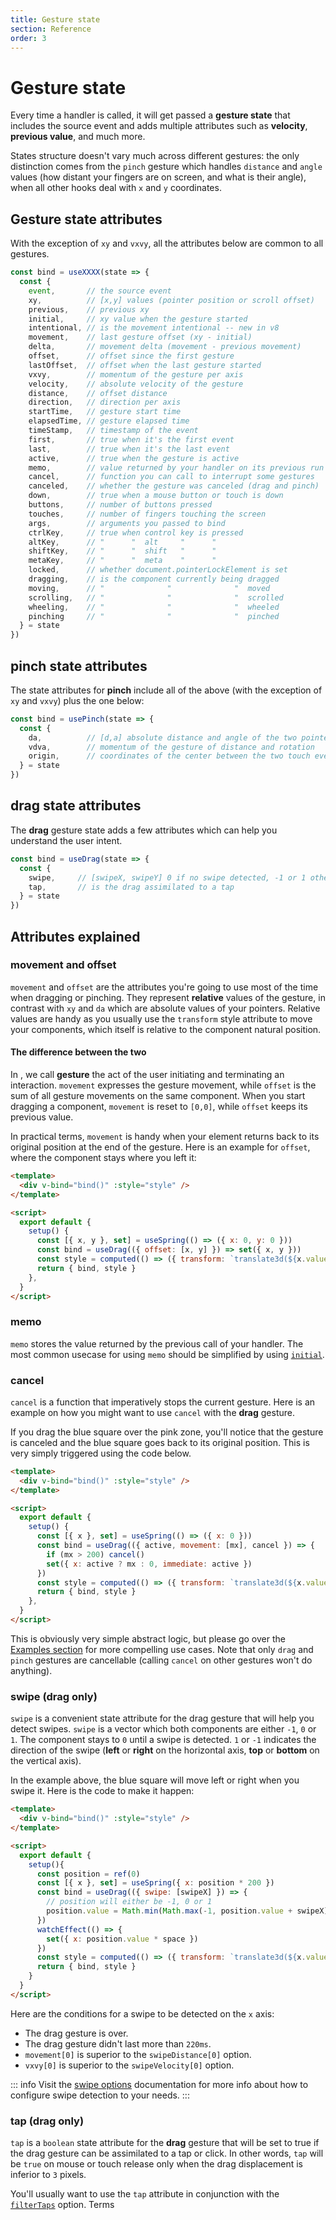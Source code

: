 ```yaml
---
title: Gesture state
section: Reference
order: 3
---
```


# Gesture state

Every time a handler is called, it will get passed a **gesture state** that includes the source event and adds multiple attributes such as **velocity**, **previous value**, and much more.

States structure doesn't vary much across different gestures: the only distinction comes from the `pinch` gesture which handles `distance` and `angle` values (how distant your fingers are on screen, and what is their angle), when all other hooks deal with `x` and `y` coordinates.

## Gesture state attributes

With the exception of `xy` and `vxvy`, all the attributes below are common to all gestures.

<!-- prettier-ignore -->
```js
const bind = useXXXX(state => {
  const {
    event,       // the source event
    xy,          // [x,y] values (pointer position or scroll offset)
    previous,    // previous xy
    initial,     // xy value when the gesture started
    intentional, // is the movement intentional -- new in v8
    movement,    // last gesture offset (xy - initial)
    delta,       // movement delta (movement - previous movement)
    offset,      // offset since the first gesture
    lastOffset,  // offset when the last gesture started
    vxvy,        // momentum of the gesture per axis
    velocity,    // absolute velocity of the gesture
    distance,    // offset distance
    direction,   // direction per axis
    startTime,   // gesture start time
    elapsedTime, // gesture elapsed time
    timeStamp,   // timestamp of the event
    first,       // true when it's the first event
    last,        // true when it's the last event
    active,      // true when the gesture is active
    memo,        // value returned by your handler on its previous run
    cancel,      // function you can call to interrupt some gestures
    canceled,    // whether the gesture was canceled (drag and pinch)
    down,        // true when a mouse button or touch is down
    buttons,     // number of buttons pressed
    touches,     // number of fingers touching the screen
    args,        // arguments you passed to bind
    ctrlKey,     // true when control key is pressed
    altKey,      // "      "  alt     "      "
    shiftKey,    // "      "  shift   "      "
    metaKey,     // "      "  meta    "      "
    locked,      // whether document.pointerLockElement is set
    dragging,    // is the component currently being dragged
    moving,      // "              "              "  moved
    scrolling,   // "              "              "  scrolled
    wheeling,    // "              "              "  wheeled
    pinching     // "              "              "  pinched
  } = state
})
```

## pinch state attributes

The state attributes for **pinch** include all of the above (with the exception of `xy` and `vxvy`) plus the one below:

<!-- prettier-ignore -->
```js
const bind = usePinch(state => {
  const {
    da,          // [d,a] absolute distance and angle of the two pointers
    vdva,        // momentum of the gesture of distance and rotation
    origin,      // coordinates of the center between the two touch event
  } = state
})
```

## drag state attributes

The **drag** gesture state adds a few attributes which can help you understand the user intent.

<!-- prettier-ignore -->
```js
const bind = useDrag(state => {
  const {
    swipe,     // [swipeX, swipeY] 0 if no swipe detected, -1 or 1 otherwise
    tap,       // is the drag assimilated to a tap
  } = state
})
```

## Attributes explained

### movement and offset

`movement` and `offset` are the attributes you're going to use most of the time when dragging or pinching. They represent **relative** values of the gesture, in contrast with `xy` and `da` which are absolute values of your pointers. Relative values are handy as you usually use the `transform` style attribute to move your components, which itself is relative to the component natural position.

#### The difference between the two

In <vue-use-gesture></vue-use-gesture>, we call **gesture** the act of the user initiating and terminating an interaction. `movement` expresses the gesture movement, while `offset` is the sum of all gesture movements on the same component. When you start dragging a component, `movement` is reset to `[0,0]`, while `offset` keeps its previous value.

In practical terms, `movement` is handy when your element returns back to its original position at the end of the gesture. Here is an example for `offset`, where the component stays where you left it:

<code-view id="Offset"></code-view>

```html {9}
<template>
  <div v-bind="bind()" :style="style" />
</template>

<script>
  export default {
    setup() {
      const [{ x, y }, set] = useSpring(() => ({ x: 0, y: 0 }))
      const bind = useDrag(({ offset: [x, y] }) => set({ x, y }))
      const style = computed(() => ({ transform: `translate3d(${x.value}px,${y.value}px,0)` }))
      return { bind, style }
    },
  }
</script>
```

### memo

`memo` stores the value returned by the previous call of your handler. The most common usecase for using `memo` should be simplified by using [`initial`](/docs/options/#initial).

### cancel

`cancel` is a function that imperatively stops the current gesture. Here is an example on how you might want to use `cancel` with the **drag** gesture.

<code-view id="Cancel" disable-overlay></code-view>

If you drag the blue square over the pink zone, you'll notice that the gesture is canceled and the blue square goes back to its original position. This is very simply triggered using the code below.

```html {9-12}
<template>
  <div v-bind="bind()" :style="style" />
</template>

<script>
  export default {
    setup() {
      const [{ x }, set] = useSpring(() => ({ x: 0 }))
      const bind = useDrag(({ active, movement: [mx], cancel }) => {
        if (mx > 200) cancel()
        set({ x: active ? mx : 0, immediate: active })
      })
      const style = computed(() => ({ transform: `translate3d(${x.value}px,0,0)` }))
      return { bind, style }
    },
  }
</script>
```

This is obviously very simple abstract logic, but please go over the [Examples section](/docs/examples) for more compelling use cases. Note that only `drag` and `pinch` gestures are cancellable (calling `cancel` on other gestures won't do anything).

### swipe (drag only)

`swipe` is a convenient state attribute for the drag gesture that will help you detect swipes. `swipe` is a vector which both components are either `-1`, `0` or `1`. The component stays to `0` until a swipe is detected. `1` or `-1` indicates the direction of the swipe (**left** or **right** on the horizontal axis, **top** or **bottom** on the vertical axis).

<code-view id="Swipe" disable-overlay></code-view>

In the example above, the blue square will move left or right when you swipe it. Here is the code to make it happen:

```html {8-16}
<template>
  <div v-bind="bind()" :style="style" />
</template>

<script>
  export default {
    setup(){
      const position = ref(0)
      const [{ x }, set] = useSpring({ x: position * 200 })
      const bind = useDrag(({ swipe: [swipeX] }) => {
        // position will either be -1, 0 or 1
        position.value = Math.min(Math.max(-1, position.value + swipeX)
      })
      watchEffect(() => {
        set({ x: position.value * space })
      })
      const style = computed(() => ({ transform: `translate3d(${x.value}px,0,0)` }))
      return { bind, style }
    }
  }
</script>
```

Here are the conditions for a swipe to be detected on the `x` axis:

- The drag gesture is over.
- The drag gesture didn't last more than `220ms`.
- `movement[0]` is superior to the `swipeDistance[0]` option.
- `vxvy[0]` is superior to the `swipeVelocity[0]` option.

::: info
Visit the [swipe options](/docs/options) documentation for more info about how to configure swipe detection to your needs.
:::

### tap (drag only)

`tap` is a `boolean` state attribute for the **drag** gesture that will be set to true if the drag gesture can be assimilated to a tap or click. In other words, `tap` will be `true` on mouse or touch release only when the drag displacement is inferior to `3` pixels.

You'll usually want to use the `tap` attribute in conjunction with the [`filterTaps`](/docs/options/#filtertaps-drag-only) option.
Terms
